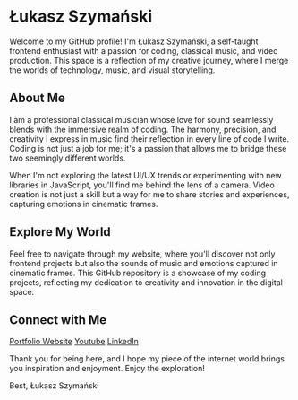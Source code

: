 # Łukasz Szymański 
Welcome to my GitHub profile! I'm Łukasz Szymański, a self-taught frontend enthusiast with a passion for coding, classical music, and video production. This space is a reflection of my creative journey, where I merge the worlds of technology, music, and visual storytelling.

## About Me
I am a professional classical musician whose love for sound seamlessly blends with the immersive realm of coding. The harmony, precision, and creativity I express in music find their reflection in every line of code I write. Coding is not just a job for me; it's a passion that allows me to bridge these two seemingly different worlds.

When I'm not exploring the latest UI/UX trends or experimenting with new libraries in JavaScript, you'll find me behind the lens of a camera. Video creation is not just a skill but a way for me to share stories and experiences, capturing emotions in cinematic frames.

## Explore My World
Feel free to navigate through my website, where you'll discover not only frontend projects but also the sounds of music and emotions captured in cinematic frames. This GitHub repository is a showcase of my coding projects, reflecting my dedication to creativity and innovation in the digital space.

## Connect with Me
[Portfolio Website](https://szymanski.netlify.app)
[Youtube](https://www.youtube.com/channel/UCKNDC6ymPscd0PPdEGr8eJw)
[LinkedIn](https://www.linkedin.com/in/lukasz-szymanski94/)

Thank you for being here, and I hope my piece of the internet world brings you inspiration and enjoyment. Enjoy the exploration!

Best,
Łukasz Szymański




